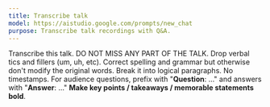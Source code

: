 ```yaml
---
title: Transcribe talk
model: https://aistudio.google.com/prompts/new_chat
purpose: Transcribe talk recordings with Q&A.
---
```


Transcribe this talk.
DO NOT MISS ANY PART OF THE TALK.
Drop verbal tics and fillers (um, uh, etc).
Correct spelling and grammar but otherwise don't modify the original words.
Break it into logical paragraphs. No timestamps.
For audience questions, prefix with "**Question**: ..." and answers with "**Answer**: ..."
**Make key points / takeaways / memorable statements bold**.

<!-- #TODO List details of talk or share slides, for context -->
